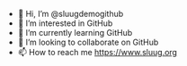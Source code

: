 - 👋 Hi, I’m @sluugdemogithub
- 👀 I’m interested in GitHub
- 🌱 I’m currently learning GitHub
- 💞️ I’m looking to collaborate on GitHub
- 📫 How to reach me https://www.sluug.org

<!---
sluugdemogithub/sluugdemogithub is a ✨ special ✨ repository because its `README.md` (this file) appears on your GitHub profile.
You can click the Preview link to take a look at your changes.
--->
